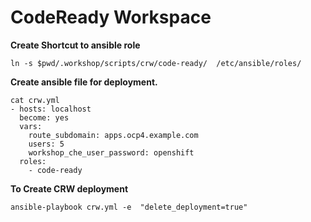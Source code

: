 # CodeReady Workspace

**Create Shortcut to ansible role**
```
ln -s $pwd/.workshop/scripts/crw/code-ready/  /etc/ansible/roles/
```

**Create ansible file for deployment.**
```
cat crw.yml 
- hosts: localhost
  become: yes
  vars:
    route_subdomain: apps.ocp4.example.com
    users: 5
    workshop_che_user_password: openshift
  roles:
    - code-ready

```

**To Create  CRW deployment**
```
ansible-playbook crw.yml -e  "delete_deployment=true"
```
